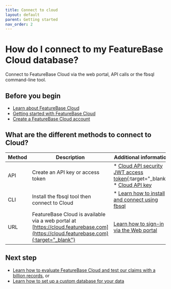```yaml
---
title: Connect to cloud
layout: default
parent: Getting started
nav_order: 2
---
```


# How do I connect to my FeatureBase Cloud database?

Connect to FeatureBase Cloud via the web portal, API calls or the fbsql command-line tool.

## Before you begin
* [Learn about FeatureBase Cloud](/index)
* [Getting started with FeatureBase Cloud](/docs/cloud/cloud-getstart/cloud-getstart)
* [Create a FeatureBase Cloud account](/docs/cloud/cloud-getstart/cloud-signup)

## What are the different methods to connect to Cloud?

| Method | Description | Additional information |
|---|---|---|
| API | Create an API key or access token | * [Cloud API security JWT access token](https://api-docs-featurebase-cloud.redoc.ly/latest#section/Security){:target="_blank"}<br/>* [Cloud API key](/docs/cloud/cloud-authentication/cloud-auth-manage) |
| CLI | Install the fbsql tool then connect to Cloud | * [Learn how to install and connect using fbsql](/docs/tools/fbsql/fbsql-home) |
| URL | FeatureBase Cloud is available via a web portal at [https://cloud.featurebase.com](https://cloud.featurebase.com){:target="_blank"} | [Learn how to sign-in via the Web portal](/docs/cloud/cloud-getstart/cloud-login) |

## Next step

* [Learn how to evaluate FeatureBase Cloud and test our claims with a billion records](/docs/cloud/cloud-getstart/cloud-evaluate), or
* [Learn how to set up a custom database for your data](/docs/cloud/cloud-getstart/cloud-setup)
